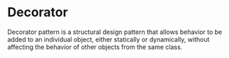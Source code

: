 # Decorator
Decorator pattern is a structural design pattern that allows behavior to be added to an individual object, either statically or dynamically, without affecting the behavior of other objects from the same class.